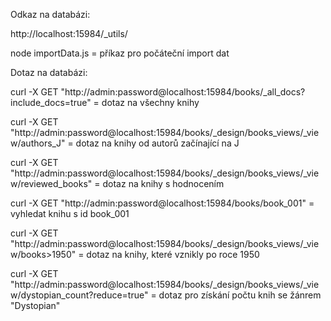Odkaz na databázi:

http://localhost:15984/_utils/

node importData.js = příkaz pro počáteční import dat

Dotaz na databázi:

curl -X GET "http://admin:password@localhost:15984/books/_all_docs?include_docs=true" = dotaz na všechny knihy

curl -X GET "http://admin:password@localhost:15984/books/_design/books_views/_view/authors_J" = dotaz na knihy od autorů začínající na J

curl -X GET "http://admin:password@localhost:15984/books/_design/books_views/_view/reviewed_books" = dotaz na knihy s hodnocením

curl -X GET "http://admin:password@localhost:15984/books/book_001" = vyhledat knihu s id book_001

curl -X GET "http://admin:password@localhost:15984/books/_design/books_views/_view/books>1950" = dotaz na knihy, které vznikly po roce 1950

curl -X GET "http://admin:password@localhost:15984/books/_design/books_views/_view/dystopian_count?reduce=true" = dotaz pro získání počtu knih se žánrem "Dystopian"
